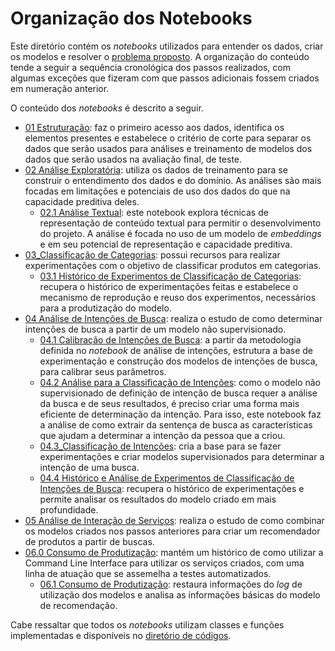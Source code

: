 # Organização dos Notebooks

Este diretório contém os *notebooks* utilizados para entender os dados, criar os modelos e resolver o [problema proposto](../DescricaoAvaliacao.md). A organização do conteúdo tende a seguir a sequência cronológica dos passos realizados, com algumas exceções que fizeram com que passos adicionais fossem criados em numeração anterior.

O conteúdo dos *notebooks* é descrito a seguir.

 - [01 Estruturação](01_Estruturacao.ipynb): faz o primeiro acesso aos dados, identifica os elementos presentes e estabelece o critério de corte para separar os dados que serão usados para análises e treinamento de modelos dos dados que serão usados na avaliação final, de teste.
 - [02 Análise Exploratória](02.0_Analise_Exploratoria.ipynb): utiliza os dados de treinamento para se construir o entendimento dos dados e do domínio. As análises são mais focadas em limitações e potenciais de uso dos dados do que na capacidade preditiva deles.
     - [02.1 Análise Textual](02.1_Analise_Textual.ipynb): este notebook explora técnicas de representação de conteúdo textual para permitir o desenvolvimento do projeto. A análise é focada no uso de um modelo de *embeddings* e em seu  potencial de representação e capacidade preditiva.
 - [03_Classificação de Categorias](03.0_Classificacao_de_Categorias.ipynb): possui recursos para realizar experimentações com o objetivo de classificar produtos em categorias. 
     - [03.1 Histórico de Experimentos de Classificação de Categorias](03.1_Historico_de_Experimentos.ipynb): recupera o histórico de experimentações feitas e estabelece o mecanismo de reprodução e reuso dos experimentos, necessários para a produtização do modelo.
 - [04 Análise de Intenções de Busca](04.0_Analise_de_Intencoes_de_Busca.ipynb): realiza o estudo de como determinar intenções de busca a partir de um modelo não supervisionado.
     - [04.1 Calibração de Intenções de Busca](04.1_Calibracao_Intencoes_de_Busca.ipynb): a partir da metodologia definida no *notebook* de análise de intenções, estrutura a base de experimentação e construção dos modelos de intenções de busca, para calibrar seus parâmetros.
     - [04.2 Análise para a Classificação de Intenções](04.2_Analise_para_Classificacao_de_Intencoes.ipynb): como o modelo não supervisionado de definição de intenção de busca requer a análise da busca e de seus resultados, é preciso criar uma forma mais eficiente de determinação da intenção. Para isso, este notebook faz a análise de como extrair da sentença de busca as características que ajudam a determinar a intenção da pessoa que a criou.
     - [04.3_Classificação de Intenções](04.3_Classificacao_de_Intencoes.ipynb): cria a base para se fazer experimentações e criar modelos supervisionados para determinar a intenção de uma busca.
     - [04.4 Histórico e Análise de Experimentos de Classificação de Intenções de Busca](04.4_Historico_e_Analise_de_Experimentos.ipynb): recupera o histórico de experimentações e permite analisar os resultados do modelo criado em mais profundidade.
 - [05 Análise de Interação de Serviços](05.0_Analise_de_Integracao_de_Servicos.ipynb): realiza o estudo de como combinar os modelos criados nos passos anteriores para criar um recomendador de produtos a partir de buscas.
 - [06.0 Consumo de Produtização](06.0_Consumo_Produtizacao.ipynb): mantém um histórico de como utilizar a Command Line Interface para utilizar os serviços criados, com uma linha de atuação que se assemelha a testes automatizados.
     - [06.1 Consumo de Produtização](06.1_Log_da_Aplicacao.ipynb): restaura informações do *log* de utilização dos modelos e analisa as informações básicas do modelo de recomendação.

Cabe ressaltar que todos os *notebooks* utilizam classes e funções implementadas e disponíveis no [diretório de códigos](../src).